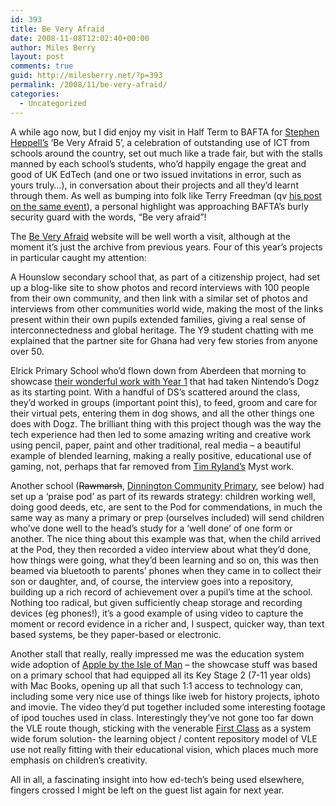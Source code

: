 ```yaml
---
id: 393
title: Be Very Afraid
date: 2008-11-08T12:02:40+00:00
author: Miles Berry
layout: post 
comments: true
guid: http://milesberry.net/?p=393
permalink: /2008/11/be-very-afraid/
categories:
  - Uncategorized
---
```

A while ago now, but I did enjoy my visit in Half Term to BAFTA for [Stephen Heppell’s](http://www.heppell.net/) ‘Be Very Afraid 5’, a celebration of outstanding use of ICT from schools around the country, set out much like a trade fair, but with the stalls manned by each school’s students, who’d happily engage the great and good of UK EdTech (and one or two issued invitations in error, such as yours truly&#8230;), in conversation about their projects and all they’d learnt through them. As well as bumping into folk like Terry Freedman (qv [his post on the same event](http://terry-freedman.org.uk/artman/publish/Be_Very_Afraid_2008.php)), a personal highlight was approaching BAFTA’s burly security guard with the words, “Be very afraid”!
  
<!--more-->


  
The [Be Very Afraid](http://www.heppell.net/bva/default.htm) website will be well worth a visit, although at the moment it’s just the archive from previous years. Four of this year’s projects in particular caught my attention:

A Hounslow secondary school that, as part of a citizenship project, had set up a blog-like site to show photos and record interviews with 100 people from their own community, and then link with a similar set of photos and interviews from other communities world wide, making the most of the links present within their own pupils extended families, giving a real sense of interconnectedness and global heritage. The Y9 student chatting with me explained that the partner site for Ghana had very few stories from anyone over 50.

Elrick Primary School who’d flown down from Aberdeen that morning to showcase [their wonderful work with Year 1](http://topdogs.edublogs.org/) that had taken Nintendo’s Dogz as its starting point. With a handful of DS’s scattered around the class, they’d worked in groups (important point this), to feed, groom and care for their virtual pets, entering them in dog shows, and all the other things one does with Dogz. The brilliant thing with this project though was the way the tech experience had then led to some amazing writing and creative work using pencil, paper, paint and other traditional, real media &#8211; a beautiful example of blended learning, making a really positive, educational use of gaming, not, perhaps that far removed from [Tim Ryland’s](http://www.timrylands.com/blog/) Myst work.

Another school (<span style="text-decoration: line-through">Rawmarsh</span>, [Dinnington Community Primary](http://www.dinnington.vschool.org.uk/), see below) had set up a ‘praise pod’ as part of its rewards strategy: children working well, doing good deeds, etc, are sent to the Pod for commendations, in much the same way as many a primary or prep (ourselves included) will send children who’ve done well to the head’s study for a ‘well done’ of one form or another. The nice thing about this example was that, when the child arrived at the Pod, they then recorded a video interview about what they’d done, how things were going, what they’d been learning and so on, this was then beamed via bluetooth to parents’ phones when they came in to collect their son or daughter, and, of course, the interview goes into a repository, building up a rich record of achievement over a pupil’s time at the school. Nothing too radical, but given sufficiently cheap storage and recording devices (eg phones!), it’s a good example of using video to capture the moment or record evidence in a richer and, I suspect, quicker way, than text based systems, be they paper-based or electronic.

Another stall that really, really impressed me was the education system wide adoption of [Apple by the Isle of Man](http://www.apple.com/uk/education/profiles/isleofman/) &#8211; the showcase stuff was based on a primary school that had equipped all its Key Stage 2 (7-11 year olds) with Mac Books, opening up all that such 1:1 access to technology can, including some very nice use of things like iweb for history projects, iphoto and imovie. The video they’d put together included some interesting footage of ipod touches used in class. Interestingly they’ve not gone too far down the VLE route though, sticking with the venerable [First Class](http://www.firstclass.com/) as a system wide forum solution- the learning object / content repository model of VLE use not really fitting with their educational vision, which places much more emphasis on children’s creativity.

All in all, a fascinating insight into how ed-tech’s being used elsewhere, fingers crossed I might be left on the guest list again for next year.